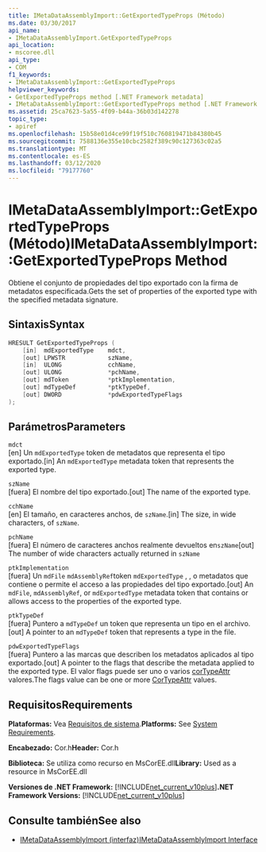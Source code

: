 ```yaml
---
title: IMetaDataAssemblyImport::GetExportedTypeProps (Método)
ms.date: 03/30/2017
api_name:
- IMetaDataAssemblyImport.GetExportedTypeProps
api_location:
- mscoree.dll
api_type:
- COM
f1_keywords:
- IMetaDataAssemblyImport::GetExportedTypeProps
helpviewer_keywords:
- GetExportedTypeProps method [.NET Framework metadata]
- IMetaDataAssemblyImport::GetExportedTypeProps method [.NET Framework metadata]
ms.assetid: 25ca7623-5a55-4f09-b44a-36b03d142278
topic_type:
- apiref
ms.openlocfilehash: 15b58e01d4ce99f19f510c760819471b84380b45
ms.sourcegitcommit: 7588136e355e10cbc2582f389c90c127363c02a5
ms.translationtype: MT
ms.contentlocale: es-ES
ms.lasthandoff: 03/12/2020
ms.locfileid: "79177760"
---
```

# <a name="imetadataassemblyimportgetexportedtypeprops-method"></a><span data-ttu-id="17084-102">IMetaDataAssemblyImport::GetExportedTypeProps (Método)</span><span class="sxs-lookup"><span data-stu-id="17084-102">IMetaDataAssemblyImport::GetExportedTypeProps Method</span></span>
<span data-ttu-id="17084-103">Obtiene el conjunto de propiedades del tipo exportado con la firma de metadatos especificada.</span><span class="sxs-lookup"><span data-stu-id="17084-103">Gets the set of properties of the exported type with the specified metadata signature.</span></span>  
  
## <a name="syntax"></a><span data-ttu-id="17084-104">Sintaxis</span><span class="sxs-lookup"><span data-stu-id="17084-104">Syntax</span></span>  
  
```cpp  
HRESULT GetExportedTypeProps (  
    [in]  mdExportedType    mdct,
    [out] LPWSTR            szName,
    [in]  ULONG             cchName,
    [out] ULONG             *pchName,
    [out] mdToken           *ptkImplementation,
    [out] mdTypeDef         *ptkTypeDef,
    [out] DWORD             *pdwExportedTypeFlags  
);  
```  
  
## <a name="parameters"></a><span data-ttu-id="17084-105">Parámetros</span><span class="sxs-lookup"><span data-stu-id="17084-105">Parameters</span></span>  
 `mdct`  
 <span data-ttu-id="17084-106">[en] Un `mdExportedType` token de metadatos que representa el tipo exportado.</span><span class="sxs-lookup"><span data-stu-id="17084-106">[in] An `mdExportedType` metadata token that represents the exported type.</span></span>  
  
 `szName`  
 <span data-ttu-id="17084-107">[fuera] El nombre del tipo exportado.</span><span class="sxs-lookup"><span data-stu-id="17084-107">[out] The name of the exported type.</span></span>  
  
 `cchName`  
 <span data-ttu-id="17084-108">[en] El tamaño, en caracteres anchos, de `szName`.</span><span class="sxs-lookup"><span data-stu-id="17084-108">[in] The size, in wide characters, of `szName`.</span></span>  
  
 `pchName`  
 <span data-ttu-id="17084-109">[fuera] El número de caracteres anchos realmente devueltos en`szName`</span><span class="sxs-lookup"><span data-stu-id="17084-109">[out] The number of wide characters actually returned in `szName`</span></span>  
  
 `ptkImplementation`  
 <span data-ttu-id="17084-110">[fuera] Un `mdFile` `mdAssemblyRef`token `mdExportedType` , , o metadatos que contiene o permite el acceso a las propiedades del tipo exportado.</span><span class="sxs-lookup"><span data-stu-id="17084-110">[out] An `mdFile`, `mdAssemblyRef`, or `mdExportedType` metadata token that contains or allows access to the properties of the exported type.</span></span>  
  
 `ptkTypeDef`  
 <span data-ttu-id="17084-111">[fuera] Puntero a `mdTypeDef` un token que representa un tipo en el archivo.</span><span class="sxs-lookup"><span data-stu-id="17084-111">[out] A pointer to an `mdTypeDef` token that represents a type in the file.</span></span>  
  
 `pdwExportedTypeFlags`  
 <span data-ttu-id="17084-112">[fuera] Puntero a las marcas que describen los metadatos aplicados al tipo exportado.</span><span class="sxs-lookup"><span data-stu-id="17084-112">[out] A pointer to the flags that describe the metadata applied to the exported type.</span></span> <span data-ttu-id="17084-113">El valor flags puede ser uno o varios [corTypeAttr](../../../../docs/framework/unmanaged-api/metadata/cortypeattr-enumeration.md) valores.</span><span class="sxs-lookup"><span data-stu-id="17084-113">The flags value can be one or more [CorTypeAttr](../../../../docs/framework/unmanaged-api/metadata/cortypeattr-enumeration.md) values.</span></span>  
  
## <a name="requirements"></a><span data-ttu-id="17084-114">Requisitos</span><span class="sxs-lookup"><span data-stu-id="17084-114">Requirements</span></span>  
 <span data-ttu-id="17084-115">**Plataformas:** Vea [Requisitos de sistema](../../../../docs/framework/get-started/system-requirements.md).</span><span class="sxs-lookup"><span data-stu-id="17084-115">**Platforms:** See [System Requirements](../../../../docs/framework/get-started/system-requirements.md).</span></span>  
  
 <span data-ttu-id="17084-116">**Encabezado:** Cor.h</span><span class="sxs-lookup"><span data-stu-id="17084-116">**Header:** Cor.h</span></span>  
  
 <span data-ttu-id="17084-117">**Biblioteca:** Se utiliza como recurso en MsCorEE.dll</span><span class="sxs-lookup"><span data-stu-id="17084-117">**Library:** Used as a resource in MsCorEE.dll</span></span>  
  
 <span data-ttu-id="17084-118">**Versiones de .NET Framework:** [!INCLUDE[net_current_v10plus](../../../../includes/net-current-v10plus-md.md)]</span><span class="sxs-lookup"><span data-stu-id="17084-118">**.NET Framework Versions:** [!INCLUDE[net_current_v10plus](../../../../includes/net-current-v10plus-md.md)]</span></span>  
  
## <a name="see-also"></a><span data-ttu-id="17084-119">Consulte también</span><span class="sxs-lookup"><span data-stu-id="17084-119">See also</span></span>

- [<span data-ttu-id="17084-120">IMetaDataAssemblyImport (interfaz)</span><span class="sxs-lookup"><span data-stu-id="17084-120">IMetaDataAssemblyImport Interface</span></span>](../../../../docs/framework/unmanaged-api/metadata/imetadataassemblyimport-interface.md)
